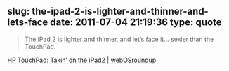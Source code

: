 slug: the-ipad-2-is-lighter-and-thinner-and-lets-face
date: 2011-07-04 21:19:36
type: quote
---

> The iPad 2 is lighter and thinner, and let’s face it… sexier than the TouchPad.

[HP TouchPad: Takin’ on the iPad2 | webOSroundup](http://www.webosroundup.com/2011/06/hp-touchpad-takin-on-the-ipad-2/)
